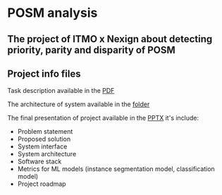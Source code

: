 # POSM analysis
The project of ITMO x Nexign about detecting priority, parity and disparity of POSM
---
## Project info files
Task description available in the [PDF](/task_description.pdf)

The architecture of system available in the [folder](system_architecture/)

The final presentation of project available in the [PPTX](/final_presentation.pptx) it's include:
 - Problem statement
 - Proposed solution
 - System interface
 - System architecture
 - Software stack
 - Metrics for ML models (instance segmentation model, classification model)
 - Project roadmap

